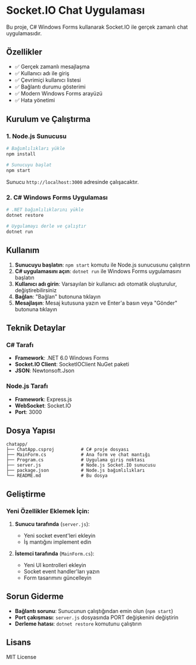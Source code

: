 # Socket.IO Chat Uygulaması

Bu proje, C# Windows Forms kullanarak Socket.IO ile gerçek zamanlı chat uygulamasıdır.

## Özellikler

- ✅ Gerçek zamanlı mesajlaşma
- ✅ Kullanıcı adı ile giriş
- ✅ Çevrimiçi kullanıcı listesi
- ✅ Bağlantı durumu gösterimi
- ✅ Modern Windows Forms arayüzü
- ✅ Hata yönetimi

## Kurulum ve Çalıştırma

### 1. Node.js Sunucusu

```bash
# Bağımlılıkları yükle
npm install

# Sunucuyu başlat
npm start
```

Sunucu `http://localhost:3000` adresinde çalışacaktır.

### 2. C# Windows Forms Uygulaması

```bash
# .NET bağımlılıklarını yükle
dotnet restore

# Uygulamayı derle ve çalıştır
dotnet run
```

## Kullanım

1. **Sunucuyu başlatın**: `npm start` komutu ile Node.js sunucusunu çalıştırın
2. **C# uygulamasını açın**: `dotnet run` ile Windows Forms uygulamasını başlatın
3. **Kullanıcı adı girin**: Varsayılan bir kullanıcı adı otomatik oluşturulur, değiştirebilirsiniz
4. **Bağlan**: "Bağlan" butonuna tıklayın
5. **Mesajlaşın**: Mesaj kutusuna yazın ve Enter'a basın veya "Gönder" butonuna tıklayın

## Teknik Detaylar

### C# Tarafı
- **Framework**: .NET 6.0 Windows Forms
- **Socket.IO Client**: SocketIOClient NuGet paketi
- **JSON**: Newtonsoft.Json

### Node.js Tarafı
- **Framework**: Express.js
- **WebSocket**: Socket.IO
- **Port**: 3000

## Dosya Yapısı

```
chatapp/
├── ChatApp.csproj          # C# proje dosyası
├── MainForm.cs             # Ana form ve chat mantığı
├── Program.cs              # Uygulama giriş noktası
├── server.js               # Node.js Socket.IO sunucusu
├── package.json            # Node.js bağımlılıkları
└── README.md               # Bu dosya
```

## Geliştirme

### Yeni Özellikler Eklemek İçin:

1. **Sunucu tarafında** (`server.js`):
   - Yeni socket event'leri ekleyin
   - İş mantığını implement edin

2. **İstemci tarafında** (`MainForm.cs`):
   - Yeni UI kontrolleri ekleyin
   - Socket event handler'ları yazın
   - Form tasarımını güncelleyin

## Sorun Giderme

- **Bağlantı sorunu**: Sunucunun çalıştığından emin olun (`npm start`)
- **Port çakışması**: `server.js` dosyasında PORT değişkenini değiştirin
- **Derleme hatası**: `dotnet restore` komutunu çalıştırın

## Lisans

MIT License
